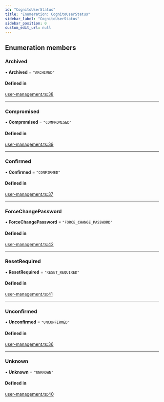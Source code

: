 ```yaml
---
id: "CognitoUserStatus"
title: "Enumeration: CognitoUserStatus"
sidebar_label: "CognitoUserStatus"
sidebar_position: 0
custom_edit_url: null
---
```


## Enumeration members

### Archived

• **Archived** = `"ARCHIVED"`

#### Defined in

[user-management.ts:38](https://github.com/awslabs/green-boost/blob/822aaf4/packages/gboost-common/src/user-management.ts#L38)

___

### Compromised

• **Compromised** = `"COMPROMISED"`

#### Defined in

[user-management.ts:39](https://github.com/awslabs/green-boost/blob/822aaf4/packages/gboost-common/src/user-management.ts#L39)

___

### Confirmed

• **Confirmed** = `"CONFIRMED"`

#### Defined in

[user-management.ts:37](https://github.com/awslabs/green-boost/blob/822aaf4/packages/gboost-common/src/user-management.ts#L37)

___

### ForceChangePassword

• **ForceChangePassword** = `"FORCE_CHANGE_PASSWORD"`

#### Defined in

[user-management.ts:42](https://github.com/awslabs/green-boost/blob/822aaf4/packages/gboost-common/src/user-management.ts#L42)

___

### ResetRequired

• **ResetRequired** = `"RESET_REQUIRED"`

#### Defined in

[user-management.ts:41](https://github.com/awslabs/green-boost/blob/822aaf4/packages/gboost-common/src/user-management.ts#L41)

___

### Unconfirmed

• **Unconfirmed** = `"UNCONFIRMED"`

#### Defined in

[user-management.ts:36](https://github.com/awslabs/green-boost/blob/822aaf4/packages/gboost-common/src/user-management.ts#L36)

___

### Unknown

• **Unknown** = `"UNKNOWN"`

#### Defined in

[user-management.ts:40](https://github.com/awslabs/green-boost/blob/822aaf4/packages/gboost-common/src/user-management.ts#L40)
